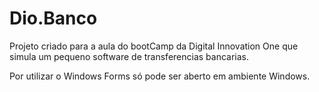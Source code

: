 # Dio.Banco

Projeto criado para a aula do bootCamp da Digital Innovation One que simula um pequeno software de transferencias bancarias.

Por utilizar o Windows Forms só pode ser aberto em ambiente Windows.
